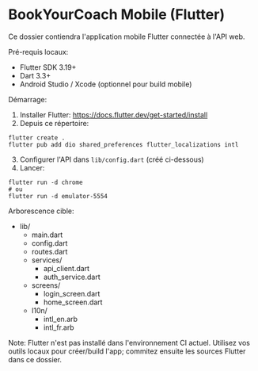 # BookYourCoach Mobile (Flutter)

Ce dossier contiendra l'application mobile Flutter connectée à l'API web.

Pré-requis locaux:
- Flutter SDK 3.19+
- Dart 3.3+
- Android Studio / Xcode (optionnel pour build mobile)

Démarrage:
1. Installer Flutter: https://docs.flutter.dev/get-started/install
2. Depuis ce répertoire:
```
flutter create .
flutter pub add dio shared_preferences flutter_localizations intl
```
3. Configurer l'API dans `lib/config.dart` (créé ci-dessous)
4. Lancer:
```
flutter run -d chrome
# ou
flutter run -d emulator-5554
```

Arborescence cible:
- lib/
  - main.dart
  - config.dart
  - routes.dart
  - services/
    - api_client.dart
    - auth_service.dart
  - screens/
    - login_screen.dart
    - home_screen.dart
  - l10n/
    - intl_en.arb
    - intl_fr.arb

Note: Flutter n'est pas installé dans l'environnement CI actuel. Utilisez vos outils locaux pour créer/build l'app; commitez ensuite les sources Flutter dans ce dossier.